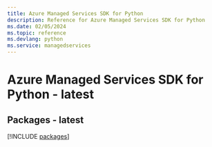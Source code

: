 ```yaml
---
title: Azure Managed Services SDK for Python
description: Reference for Azure Managed Services SDK for Python
ms.date: 02/05/2024
ms.topic: reference
ms.devlang: python
ms.service: managedservices
---
```

# Azure Managed Services SDK for Python - latest
## Packages - latest
[!INCLUDE [packages](managed-services-index.md)]